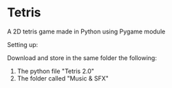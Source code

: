 # Tetris
A 2D tetris game made in Python using Pygame module

Setting up:

Download and store in the same folder the following:

1) The python file "Tetris 2.0"
2) The folder called "Music & SFX"
